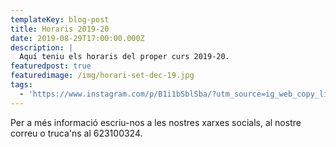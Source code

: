 ```yaml
---
templateKey: blog-post
title: Horaris 2019-20
date: 2019-08-29T17:00:00.000Z
description: |
  Aquí teniu els horaris del proper curs 2019-20.
featuredpost: true
featuredimage: /img/horari-set-dec-19.jpg
tags:
  - 'https://www.instagram.com/p/B1i1bSblSba/?utm_source=ig_web_copy_link'
---
```

Per a més informació escriu-nos a les nostres xarxes socials, al nostre correu o truca'ns al 623100324.
